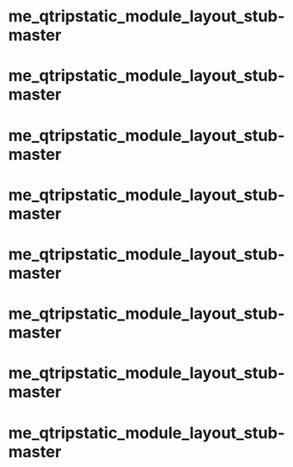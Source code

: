 # me_qtripstatic_module_layout_stub-master
# me_qtripstatic_module_layout_stub-master
# me_qtripstatic_module_layout_stub-master
# me_qtripstatic_module_layout_stub-master
# me_qtripstatic_module_layout_stub-master
# me_qtripstatic_module_layout_stub-master
# me_qtripstatic_module_layout_stub-master
# me_qtripstatic_module_layout_stub-master
